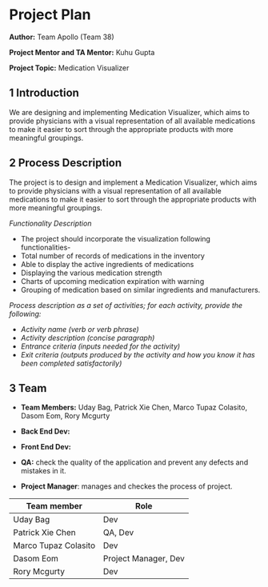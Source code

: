 # Project Plan

**Author:** Team Apollo (Team 38)

**Project Mentor and TA Mentor:** Kuhu Gupta

**Project Topic:** Medication Visualizer

## 1 Introduction

We are designing and implementing Medication Visualizer, which aims to provide physicians with a visual representation of all available medications to make it easier to sort through the appropriate products with more meaningful groupings.

## 2 Process Description

The project is to design and implement a Medication Visualizer, which aims to provide physicians with a visual representation of all available medications to make it easier to sort through the appropriate products with more meaningful groupings.

*Functionality Description*

* The project should incorporate the visualization following functionalities-
* Total number of records of medications in the inventory
* Able to display the active ingredients of medications
* Displaying the various medication strength
* Charts of upcoming medication expiration with warning
* Grouping of medication based on similar ingredients and manufacturers.

*Process description as a set of activities; for each activity, provide the following:*

- *Activity name (verb or verb phrase)*
- *Activity description (concise paragraph)*
- *Entrance criteria (inputs needed for the activity)*
- *Exit criteria (outputs produced by the activity and how you know it has been completed satisfactorily)*

## 3 Team

- **Team Members:** Uday Bag, Patrick Xie Chen, Marco Tupaz Colasito, Dasom Eom, Rory Mcgurty

- **Back End Dev:** 

- **Front End Dev:** 

- **QA:** check the quality of the application and prevent any defects and mistakes in it.

- **Project Manager**: manages and checkes the process of project.

| Team member          | Role                   |
| -------------------- | ---------------------- |
| Uday Bag             | Dev                    |
| Patrick Xie Chen     | QA, Dev                |
| Marco Tupaz Colasito | Dev                    |
| Dasom Eom            | Project Manager, Dev   |
| Rory Mcgurty         | Dev                    |
